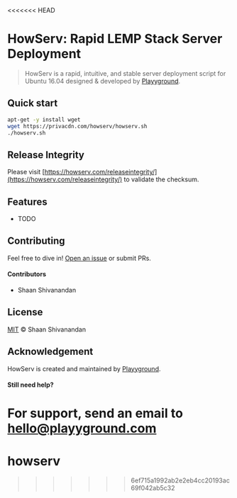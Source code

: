 <<<<<<< HEAD
# HowServ: Rapid LEMP Stack Server Deployment

>HowServ is a rapid, intuitive, and stable server deployment script for Ubuntu 16.04 designed & developed by [Playyground](https://playyground.com/).

## Quick start

```sh
apt-get -y install wget
wget https://privacdn.com/howserv/howserv.sh
./howserv.sh
```

## Release Integrity

Please visit [https://howserv.com/releaseintegrity/](https://howserv.com/releaseintegrity/) to validate the checksum.

## Features
- TODO

## Contributing

Feel free to dive in! [Open an issue](https://github.com/playyground/howserv/issues/new/) or submit PRs.

#### Contributors
- Shaan Shivanandan

## License

[MIT](LICENSE) © Shaan Shivanandan

## Acknowledgement

HowServ is created and maintained by [Playyground](https://playyground.com/).

#### Still need help?
For support, send an email to [hello@playyground.com](mailto:hello@playyground.com?Subject=Support%3A%20Base%20HTML5%20Boilerplate)
=======
# howserv
>>>>>>> 6ef715a1992ab2e2eb4cc20193ac69f042ab5c32
